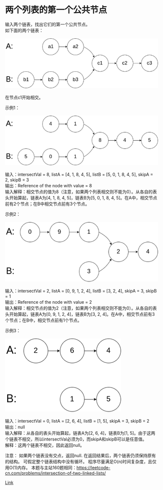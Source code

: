 <h1>两个列表的第一个公共节点</h1>

输入两个链表，找出它们的第一个公共节点。</br>
如下面的两个链表：</br>
</br>![](./image/0.png)</br></br>
在节点c1开始相交。</br>

示例1：</br>
</br>![](./image/1.png)</br></br>
输入：intersectVal = 8, listA = [4, 1, 8, 4, 5], listB = [5, 0, 1, 8, 4, 5], skipA = 2, skipB = 3</br>
输出：Reference of the node with value = 8</br>
输入解释：相交节点的值为8（注意，如果两个列表相交则不能为0）。从各自的表头开始算起，链表A为[4, 1, 8, 4, 5]，链表B为[5, 0, 1, 8, 4, 5]。在A中，相交节点前有2个节点；在B中相交节点前有3个节点。</br>

示例2：</br>
</br>![](./image/2.png)</br></br>
输入：intersectVal = 2, listA = [0, 9, 1, 2, 4], listB = [3, 2, 4], skipA = 3, skipB = 1</br>
输出：Reference of the node with value = 2</br>
输入解释：相交节点的值为2（注意，如果两个列表相交则不能为0）。从各自的表头开始算起，链表A为[0, 9, 1, 2, 4]，链表B为[3, 2, 4]。在A中，相交节点前有3个节点；在B中，相交节点前有1个节点。</br>

示例3：</br>
</br>![](./image/3.png)</br></br>
输入：intersectVal = 0, listA = [2, 6, 4], listB = [1, 5], skipA = 3, skipB = 2</br>
输出：null</br>
输入解释：从各自的表头开始算起，链表A为[2, 6, 4]，链表B为[1, 5]。由于这两个链表不相交，所以intersectVal必须为0，而skipA和skipB可以是任意值。</br>
解释：这两个链表不相交，因此返回null。</br>

注意：
如果两个链表没有交点，返回null.
在返回结果后，两个链表仍须保持原有的结构。
可假定整个链表结构中没有循环。
程序尽量满足O(n)时间复杂度，且仅用O(1)内存。
本题与主站160题相同：https://leetcode-cn.com/problems/intersection-of-two-linked-lists/

[Link](https://leetcode-cn.com/problems/liang-ge-lian-biao-de-di-yi-ge-gong-gong-jie-dian-lcof)